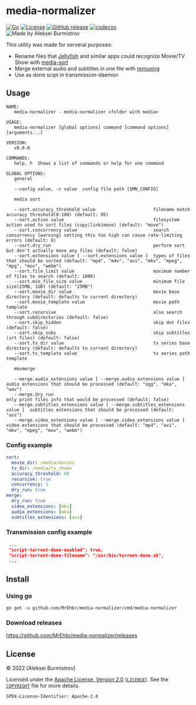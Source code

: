 # media-normalizer

[![Go](https://github.com/MrEhbr/media-normalizer/actions/workflows/go.yml/badge.svg)](https://github.com/MrEhbr/media-normalizer/actions/workflows/go.yml)
[![License](https://img.shields.io/badge/license-Apache--2.0%20%2F%20MIT-%2397ca00.svg)](https://github.com/MrEhbr/media-normalizer/blob/master/COPYRIGHT)
[![GitHub release](https://img.shields.io/github/release/MrEhbr/media-normalizer.svg)](https://github.com/MrEhbr/media-normalizer/releases)
[![codecov](https://codecov.io/gh/MrEhbr/media-normalizer/branch/master/graph/badge.svg)](https://codecov.io/gh/MrEhbr/media-normalizer)
![Made by Aleksei Burmistrov](https://img.shields.io/badge/made%20by-Aleksei%20Burmistrov-blue.svg?style=flat)

This utility was made for serveral purposes:

- Rename files that [Jellyfish](http://Jellyfin.org/) and similar apps could recognize Movie/TV Show with [media-sort](github.com/jpillora/media-sort)
- Merge external audio and subtitles in one file with [remuxing](github.com/elboletaire/remuxing)
- Use as done scipt in transmission-daemon

## Usage

```console
NAME:
   media-normalizer - media-normalizer <folder with media>

USAGE:
   media-normalizer [global options] command [command options] [arguments...]

VERSION:
   v0.0.0

COMMANDS:
   help, h  Shows a list of commands or help for one command

GLOBAL OPTIONS:
   general

   --config value, -c value  config file path [$MN_CONFIG]

   media sort

   --sort.accuracy_threshold value                      filename match accuracy threshold(0-100) (default: 95)
   --sort.action value                                  filesystem action used to sort files (copy|link|move) (default: "move")
   --sort.concurrency value                             search concurrency [warning] setting this too high can cause rate-limiting errors (default: 6)
   --sort.dry_run                                       perform sort but don't actually move any files (default: false)
   --sort.extensions value [ --sort.extensions value ]  types of files that should be sorted (default: "mp4", "m4v", "avi", "mkv", "mpeg", "mpg", "mov", "webm")
   --sort.file_limit value                              maximum number of files to search (default: 1000)
   --sort.min_file_size value                           minimum file size(25MB, 1GB) (default: "25MB")
   --sort.movie_dir value                               movie base directory (default: defaults to current directory)
   --sort.movie_template value                          movie path template
   --sort.recursive                                     also search through subdirectories (default: false)
   --sort.skip_hidden                                   skip dot files (default: false)
   --sort.skip_subs                                     skip subtitles (srt files) (default: false)
   --sort.tv_dir value                                  tv series base directory (default: defaults to current directory)
   --sort.tv_template value                             tv series path template

   mkvmerge

   --merge.audio_extensions value [ --merge.audio_extensions value ]          audio extensions that should be processed (default: "ogg", "mka", "wav")
   --merge.dry_run                                                            only print files info that would be processed (default: false)
   --merge.subtitles_extensions value [ --merge.subtitles_extensions value ]  subtitles extensions that should be processed (default: "ass")
   --merge.video_extensions value [ --merge.video_extensions value ]          video extensions that should be processed (default: "mp4", "avi", "mkv", "mpeg", "mov", "webm")
```

### Config example

```yaml
sort:
  movie_dir: /media/movies
  tv_dir: /media/tv_shows
  accuracy_threshold: 80
  recursive: true
  concurrency: 1
  dry_run: true
merge:
  dry_run: true
  video_extensions: [mkv]
  audio_extensions: [mka]
  subtitles_extensions: [ass]
```

### Transmission config example

```json
 ...
 "script-torrent-done-enabled": true,
 "script-torrent-done-filename": "/usr/bin/torrent-done.sh",
 ...
```


## Install

### Using go

```console
go get -u github.com/MrEhbr/media-normalizer/cmd/media-normalizer
```

### Download releases

<https://github.com/MrEhbr/media-normalizer/releases>

## License

© 2022 [Aleksei Burmistrov]

Licensed under the [Apache License, Version 2.0](https://www.apache.org/licenses/LICENSE-2.0) ([`LICENSE`](LICENSE)). See the [`COPYRIGHT`](COPYRIGHT) file for more details.

`SPDX-License-Identifier: Apache-2.0`

